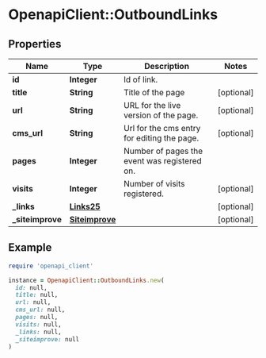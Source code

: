# OpenapiClient::OutboundLinks

## Properties

| Name | Type | Description | Notes |
| ---- | ---- | ----------- | ----- |
| **id** | **Integer** | Id of link. |  |
| **title** | **String** | Title of the page | [optional] |
| **url** | **String** | URL for the live version of the page. | [optional] |
| **cms_url** | **String** | Url for the cms entry for editing the page. | [optional] |
| **pages** | **Integer** | Number of pages the event was registered on. |  |
| **visits** | **Integer** | Number of visits registered. | [optional] |
| **_links** | [**Links25**](Links25.md) |  | [optional] |
| **_siteimprove** | [**Siteimprove**](Siteimprove.md) |  | [optional] |

## Example

```ruby
require 'openapi_client'

instance = OpenapiClient::OutboundLinks.new(
  id: null,
  title: null,
  url: null,
  cms_url: null,
  pages: null,
  visits: null,
  _links: null,
  _siteimprove: null
)
```

